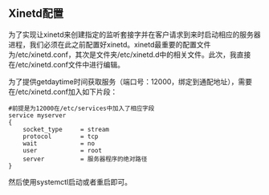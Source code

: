## Xinetd配置

为了实现让xinetd来创建指定的监听套接字并在客户请求到来时启动相应的服务器进程，我们必须在此之前配置好xinetd。xinetd最重要的配置文件为/etc/xinetd.conf，其次是文件夹/etc/xinetd.d中的相关文件。此次，我直接在/etc/xinetd.conf文件中进行编辑。

为了提供getdaytime时间获取服务（端口号：12000，绑定到通配地址），需要在/etc/xinetd.conf加入如下片段：

```shell
#前提是为12000在/etc/services中加入了相应字段
service myserver
{
	socket_type		= stream
	protocol 		= tcp
	wait			= no
	user			= root
	server			= 服务器程序的绝对路径
}
```

然后使用systemctl启动或者重启即可。

